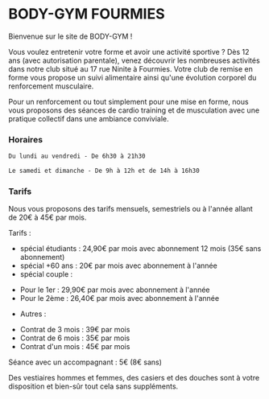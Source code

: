 # BODY-GYM FOURMIES

Bienvenue sur le site de <span class="anoun-title">BODY-GYM </span>!

Vous voulez entretenir votre forme et avoir une activité sportive ? Dès 12 ans (avec autorisation parentale), venez découvrir les nombreuses activités dans notre club situé au 17 rue Ninite à Fourmies. Votre club de remise en forme vous propose un suivi alimentaire ainsi qu'une évolution corporel du renforcement musculaire.

Pour un renforcement ou tout simplement pour une mise en forme, nous vous proposons des séances de cardio training et de musculation avec une pratique collectif dans une ambiance conviviale.

### Horaires

```html
Du lundi au vendredi - De 6h30 à 21h30
```

```html
Le samedi et dimanche - De 9h à 12h et de 14h à 16h30
```

### Tarifs

Nous vous proposons des tarifs mensuels, semestriels ou à l'année allant de 20€ à 45€ par mois.

Tarifs :

- spécial étudiants : 24,90€ par mois avec abonnement 12 mois (35€ sans abonnement)
- spécial +60 ans : 20€ par mois avec abonnement à l'année
- spécial couple :

* Pour le 1er : 29,90€ par mois avec abonnement à l'année
* Pour le 2ème : 26,40€ par mois avec abonnement à l'année

- Autres :

* Contrat de 3 mois : 39€ par mois
* Contrat de 6 mois : 35€ par mois
* Contrat d'un mois : 45€ par mois

Séance avec un accompagnant : 5€ (8€ sans)

Des vestiaires hommes et femmes, des casiers et des douches sont à votre disposition et bien-sûr tout cela sans suppléments.
